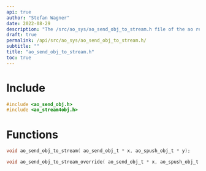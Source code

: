 ```yaml
---
api: true
author: "Stefan Wagner"
date: 2022-08-29
description: "The /src/ao_sys/ao_send_obj_to_stream.h file of the ao real-time operating system."
draft: true
permalink: /api/src/ao_sys/ao_send_obj_to_stream.h/
subtitle: ""
title: "ao_send_obj_to_stream.h"
toc: true
---
```


# Include

```c
#include <ao_send_obj.h>
#include <ao_stream4obj.h>
```

# Functions

```c
void ao_send_obj_to_stream( ao_send_obj_t * x, ao_spush_obj_t * y);
```

```c
void ao_send_obj_to_stream_override( ao_send_obj_t * x, ao_spush_obj_t * y);
```

